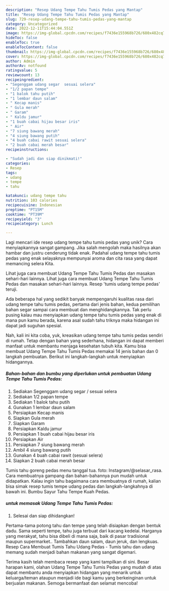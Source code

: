 ```yaml
---
description: "Resep Udang Tempe Tahu Tumis Pedas yang Mantap"
title: "Resep Udang Tempe Tahu Tumis Pedas yang Mantap"
slug: 729-resep-udang-tempe-tahu-tumis-pedas-yang-mantap
category: Uncategorized
date: 2022-12-11T15:44:04.551Z
image: https://img-global.cpcdn.com/recipes/f7436e155968b726/680x482cq70/udang-tempe-tahu-tumis-pedas-foto-resep-utama.jpg
hideToc: false
enableToc: true
enableTocContent: false
thumbnail: https://img-global.cpcdn.com/recipes/f7436e155968b726/680x482cq70/udang-tempe-tahu-tumis-pedas-foto-resep-utama.jpg
cover: https://img-global.cpcdn.com/recipes/f7436e155968b726/680x482cq70/udang-tempe-tahu-tumis-pedas-foto-resep-utama.jpg
author: Admin
authorAv: notfound
ratingvalue: 5
reviewcount: 13
recipeingredient:
- "Segenggam udang segar  sesuai selera"
- "1/2 papan tempe"
- "1 balok tahu putih"
- "1 lembar daun salam"
- " Kecap manis"
- " Gula merah"
- " Garam"
- " Kaldu jamur"
- "1 buah cabai hijau besar iris"
- " Air"
- "7 siung bawang merah"
- "4 siung bawang putih"
- "4 buah cabai rawit sesuai selera"
- "2 buah cabai merah besar"
recipeinstructions:

- "Sudah jadi dan siap dinikmati!"
categories:
- Resep
tags:
- udang
- tempe
- tahu

katakunci: udang tempe tahu 
nutrition: 103 calories
recipecuisine: Indonesian
preptime: "PT15M"
cooktime: "PT39M"
recipeyield: "3"
recipecategory: Lunch

---
```





Lagi mencari ide resep udang tempe tahu tumis pedas yang unik? Cara menyiapkannya sangat gampang. Jika salah mengolah maka hasilnya akan hambar dan justru cenderung tidak enak. Padahal udang tempe tahu tumis pedas yang enak selayaknya mempunyai aroma dan cita rasa yang dapat memancing selera Kita.





Lihat juga cara membuat Udang Tempe Tahu Tumis Pedas dan masakan sehari-hari lainnya. Lihat juga cara membuat Udang Tempe Tahu Tumis Pedas dan masakan sehari-hari lainnya. Resep &#39;tumis udang tempe pedas&#39; teruji.

Ada beberapa hal yang sedikit banyak mempengaruhi kualitas rasa dari udang tempe tahu tumis pedas, pertama dari jenis bahan, kedua pemilihan bahan segar sampai cara membuat dan menghidangkannya. Tak perlu pusing kalau mau menyiapkan udang tempe tahu tumis pedas yang enak di mana pun kamu berada, karena asal sudah tahu triknya maka hidangan ini dapat jadi suguhan spesial.






Nah, kali ini kita coba, yuk, kreasikan udang tempe tahu tumis pedas sendiri di rumah. Tetap dengan bahan yang sederhana, hidangan ini dapat memberi manfaat untuk membantu menjaga kesehatan tubuh kita. Kamu bisa membuat Udang Tempe Tahu Tumis Pedas memakai 14 jenis bahan dan 0 langkah pembuatan. Berikut ini langkah-langkah untuk menyiapkan hidangannya.

<!--inarticleads1-->

##### Bahan-bahan dan bumbu yang diperlukan untuk pembuatan Udang Tempe Tahu Tumis Pedas:

1. Sediakan Segenggam udang segar / sesuai selera
1. Sediakan 1/2 papan tempe
1. Sediakan 1 balok tahu putih
1. Gunakan 1 lembar daun salam
1. Persiapkan  Kecap manis
1. Siapkan  Gula merah
1. Siapkan  Garam
1. Persiapkan  Kaldu jamur
1. Persiapkan 1 buah cabai hijau besar iris
1. Persiapkan  Air
1. Persiapkan 7 siung bawang merah
1. Ambil 4 siung bawang putih
1. Gunakan 4 buah cabai rawit (sesuai selera)
1. Siapkan 2 buah cabai merah besar


Tumis tahu goreng pedas menu tanggal tua. foto: Instagram/@selasar_rasa. Cara membuatnya gampang dan bahan-bahannya pun mudah untuk didapatkan. Kalau ingin tahu bagaimana cara membuatnya di rumah, kalian bisa simak resep tumis tempe udang pedas dan langkah-langkahnya di bawah ini. Bumbu Sayur Tahu Tempe Kuah Pedas. 

<!--inarticleads2-->

#####  untuk memasak Udang Tempe Tahu Tumis Pedas:


1. Selesai dan siap dihidangkan!

Pertama-tama potong tahu dan tempe yang telah disiapkan dengan bentuk dadu. Sama seperti tempe, tahu juga terbuat dari kacang kedelai. Harganya yang merakyat, tahu bisa dibeli di mana saja, baik di pasar tradisional maupun supermarket.. Tambahkan daun salam, daun jeruk, dan lengkuas. Resep Cara Membuat Tumis Tahu Udang Pedas - Tumis tahu dan udang memang sudah menjadi bahan makanan yang sangat digemari. 

Terima kasih telah membaca resep yang kami tampilkan di sini. Besar harapan kami, olahan Udang Tempe Tahu Tumis Pedas yang mudah di atas dapat membantu anda menyiapkan hidangan yang menarik untuk keluarga/teman ataupun menjadi ide bagi kamu yang berkeinginan untuk berjualan makanan. Semoga bermanfaat dan selamat mencoba!
